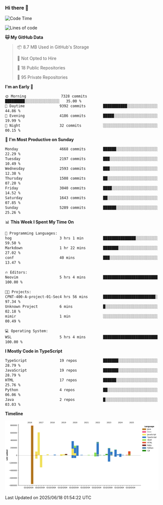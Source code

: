 ### Hi there 👋

<!--
**Clumsy-Coder/Clumsy-Coder** is a ✨ _special_ ✨ repository because its `README.md` (this file) appears on your GitHub profile.

Here are some ideas to get you started:

- 🔭 I’m currently working on ...
- 🌱 I’m currently learning ...
- 👯 I’m looking to collaborate on ...
- 🤔 I’m looking for help with ...
- 💬 Ask me about ...
- 📫 How to reach me: ...
- 😄 Pronouns: ...
- ⚡ Fun fact: ...
-->

<!-- anmol098/waka-readme-stats -->
<!--START_SECTION:waka-->
![Code Time](http://img.shields.io/badge/Code%20Time-1%2C273%20hrs%2014%20mins-blue)

![Lines of code](https://img.shields.io/badge/From%20Hello%20World%20I%27ve%20Written-3.6%20million%20lines%20of%20code-blue)

**🐱 My GitHub Data** 

> 📦 8.7 MB Used in GitHub's Storage 
 > 
> 🚫 Not Opted to Hire
 > 
> 📜 18 Public Repositories 
 > 
> 🔑 95 Private Repositories 
 > 
**I'm an Early 🐤** 

```text
🌞 Morning                7328 commits        █████████░░░░░░░░░░░░░░░░   35.00 % 
🌆 Daytime                9392 commits        ███████████░░░░░░░░░░░░░░   44.86 % 
🌃 Evening                4186 commits        █████░░░░░░░░░░░░░░░░░░░░   19.99 % 
🌙 Night                  32 commits          ░░░░░░░░░░░░░░░░░░░░░░░░░   00.15 % 
```
📅 **I'm Most Productive on Sunday** 

```text
Monday                   4668 commits        ██████░░░░░░░░░░░░░░░░░░░   22.29 % 
Tuesday                  2197 commits        ███░░░░░░░░░░░░░░░░░░░░░░   10.49 % 
Wednesday                2593 commits        ███░░░░░░░░░░░░░░░░░░░░░░   12.38 % 
Thursday                 1508 commits        ██░░░░░░░░░░░░░░░░░░░░░░░   07.20 % 
Friday                   3040 commits        ████░░░░░░░░░░░░░░░░░░░░░   14.52 % 
Saturday                 1643 commits        ██░░░░░░░░░░░░░░░░░░░░░░░   07.85 % 
Sunday                   5289 commits        ██████░░░░░░░░░░░░░░░░░░░   25.26 % 
```


📊 **This Week I Spent My Time On** 

```text
💬 Programming Languages: 
hog                      3 hrs 1 min         ███████████████░░░░░░░░░░   59.50 % 
Markdown                 1 hr 22 mins        ███████░░░░░░░░░░░░░░░░░░   27.02 % 
conf                     40 mins             ███░░░░░░░░░░░░░░░░░░░░░░   13.47 % 

🔥 Editors: 
Neovim                   5 hrs 4 mins        █████████████████████████   100.00 % 

🐱‍💻 Projects: 
CPNT-400-A-project-01-Sec4 hrs 56 mins       ████████████████████████░   97.34 % 
Unknown Project          6 mins              █░░░░░░░░░░░░░░░░░░░░░░░░   02.18 % 
mimir                    1 min               ░░░░░░░░░░░░░░░░░░░░░░░░░   00.49 % 

💻 Operating System: 
WSL                      5 hrs 4 mins        █████████████████████████   100.00 % 
```

**I Mostly Code in TypeScript** 

```text
TypeScript               19 repos            ███████░░░░░░░░░░░░░░░░░░   28.79 % 
JavaScript               19 repos            ███████░░░░░░░░░░░░░░░░░░   28.79 % 
HTML                     17 repos            ██████░░░░░░░░░░░░░░░░░░░   25.76 % 
Python                   4 repos             ██░░░░░░░░░░░░░░░░░░░░░░░   06.06 % 
Java                     2 repos             █░░░░░░░░░░░░░░░░░░░░░░░░   03.03 % 
```



**Timeline**

![Lines of Code chart](https://raw.githubusercontent.com/Clumsy-Coder/Clumsy-Coder/main/assets/bar_graph.png)


 Last Updated on 2025/06/18 01:54:22 UTC
<!--END_SECTION:waka-->
